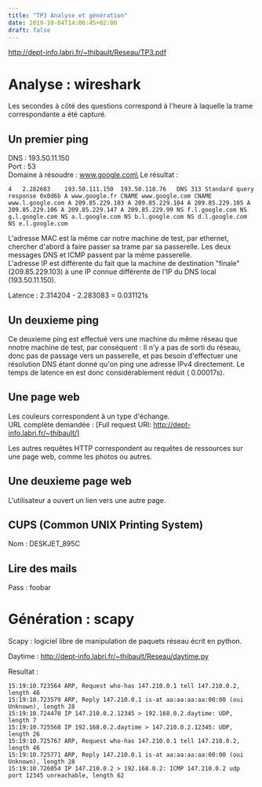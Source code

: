 ```yaml
---
title: "TP3 Analyse et génération"
date: 2019-10-04T14:06:45+02:00
draft: false
---
```

http://dept-info.labri.fr/~thibault/Reseau/TP3.pdf

# Analyse : wireshark
Les secondes à côté des questions correspond à l'heure à laquelle la trame correspondante a été capturé.

## Un premier ping
DNS : 193.50.11.150\
Port : 53\
Domaine à résoudre : www.google.com\
Le résultat :
```
4	2.282683	193.50.111.150	193.50.110.76	DNS	313	Standard query response 0x0d6b A www.google.fr CNAME www.google.com CNAME www.l.google.com A 209.85.229.103 A 209.85.229.104 A 209.85.229.105 A 209.85.229.106 A 209.85.229.147 A 209.85.229.99 NS f.l.google.com NS g.l.google.com NS a.l.google.com NS b.l.google.com NS d.l.google.com NS e.l.google.com
```

L'adresse MAC est la même car notre machine de test, par ethernet, chercher d'abord à faire passer sa trame par sa passerelle. Les deux messages DNS et ICMP passent par la même passerelle.\
L'adresse IP est différente du fait que la machine de destination "finale" (209.85.229.103) à une IP connue différente de l'IP du DNS local (193.50.11.150).

Latence : 2.314204 - 2.283083 = 0.031121s

## Un deuxieme ping
Ce deuxieme ping est effectué vers une machine du même réseau que nnotre machine de test, par conséquent : Il n'y a pas de sorti du réseau, donc pas de passage vers un passerelle, et pas besoin d'effectuer une résolution DNS étant donné qu'on ping une adresse IPv4 directement. Le temps de latence en est donc considérablement réduit ( 0.00017s).

## Une page web
Les couleurs correspondent à un type d'échange.\
URL complète demandée : [Full request URI: http://dept-info.labri.fr/~thibault/]

Les autres requêtes HTTP correspondent au requêtes de ressources sur une page web, comme les photos ou autres.

## Une deuxieme page web
L'utilisateur a ouvert un lien vers une autre page.

## CUPS (Common UNIX Printing System)
Nom : DESKJET_895C

## Lire des mails
Pass : foobar

# Génération : scapy
Scapy : logiciel libre de manipulation de paquets réseau écrit en python.

Daytime : http://dept-info.labri.fr/~thibault/Reseau/daytime.py

Resultat :
```
15:19:10.723564 ARP, Request who-has 147.210.0.1 tell 147.210.0.2, length 46
15:19:10.723579 ARP, Reply 147.210.0.1 is-at aa:aa:aa:aa:00:00 (oui Unknown), length 28
15:19:10.724470 IP 147.210.0.2.12345 > 192.168.0.2.daytime: UDP, length 7
15:19:10.725568 IP 192.168.0.2.daytime > 147.210.0.2.12345: UDP, length 26
15:19:10.725767 ARP, Request who-has 147.210.0.1 tell 147.210.0.2, length 46
15:19:10.725771 ARP, Reply 147.210.0.1 is-at aa:aa:aa:aa:00:00 (oui Unknown), length 28
15:19:10.726054 IP 147.210.0.2 > 192.168.0.2: ICMP 147.210.0.2 udp port 12345 unreachable, length 62
```

